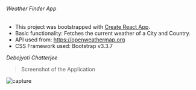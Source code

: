 ###### Weather Finder App

- This project was bootstrapped with [Create React App](https://github.com/facebookincubator/create-react-app).
- Basic functionality: Fetches the current weather of a City and Country.
- API used from: https://openweathermap.org
- CSS Framework used: Bootstrap v3.3.7

*Debojyoti Chatterjee*

>Screenshot of the Application

![capture](https://user-images.githubusercontent.com/30823218/43968589-33a55600-9ce5-11e8-996f-96167168ce39.JPG)
